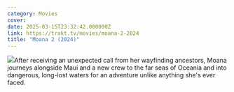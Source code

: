 ```yaml
---
category: Movies
cover: 
date: 2025-03-15T23:32:42.000000Z
link: https://trakt.tv/movies/moana-2-2024
title: "Moana 2 (2024)"
---
```


![](https://walter-r2.trakt.tv/images/movies/001/005/024/fanarts/thumb/60cfdfdcfe.jpg)After receiving an unexpected call from her wayfinding ancestors, Moana journeys alongside Maui and a new crew to the far seas of Oceania and into dangerous, long-lost waters for an adventure unlike anything she's ever faced.